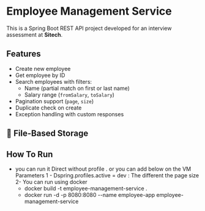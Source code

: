# Employee Management Service

This is a Spring Boot REST API project developed for an interview assessment at **Sitech**.

## Features

- Create new employee
- Get employee by ID
- Search employees with filters:
  - Name (partial match on first or last name)
  - Salary range (`fromSalary`, `toSalary`)
- Pagination support (`page`, `size`)
- Duplicate check on create
- Exception handling with custom responses

## 📁 File-Based Storage

## How To Run
 - you can run it Direct without profile . or you can add below on the VM Parameters 
   1 - Dspring.profiles.active = dev  : The different the page size 
   2- You can run using docker 
     - docker build -t employee-management-service . 
     - docker run -d -p 8080:8080 --name employee-app employee-management-service
